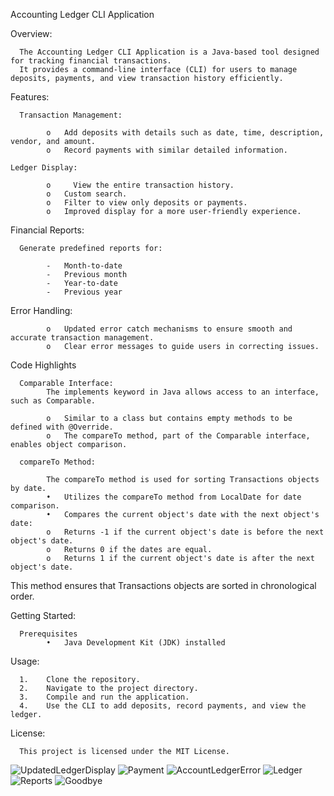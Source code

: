 Accounting Ledger CLI Application

Overview:

      The Accounting Ledger CLI Application is a Java-based tool designed for tracking financial transactions. 
      It provides a command-line interface (CLI) for users to manage deposits, payments, and view transaction history efficiently.

Features:

      Transaction Management:
      
            o	Add deposits with details such as date, time, description, vendor, and amount.
            o	Record payments with similar detailed information.
            
	Ledger Display:
 
            o     View the entire transaction history.
            o	Custom search.
            o	Filter to view only deposits or payments.
            o	Improved display for a more user-friendly experience.

Financial Reports:

      Generate predefined reports for:
      
            -	Month-to-date
            -	Previous month
            -	Year-to-date
            -	Previous year

Error Handling:

            o	Updated error catch mechanisms to ensure smooth and accurate transaction management.
            o	Clear error messages to guide users in correcting issues.

Code Highlights

      Comparable Interface:
            The implements keyword in Java allows access to an interface, such as Comparable.
      
            o	Similar to a class but contains empty methods to be defined with @Override.
            o	The compareTo method, part of the Comparable interface, enables object comparison.
            
      compareTo Method:
      
            The compareTo method is used for sorting Transactions objects by date.
            •	Utilizes the compareTo method from LocalDate for date comparison.
            •	Compares the current object's date with the next object's date:
            o	Returns -1 if the current object's date is before the next object's date.
            o	Returns 0 if the dates are equal.
            o	Returns 1 if the current object's date is after the next object's date.
This method ensures that Transactions objects are sorted in chronological order.

Getting Started:

      Prerequisites
            •	Java Development Kit (JDK) installed

Usage:

      1.	Clone the repository.
      2.	Navigate to the project directory.
      3.	Compile and run the application.
      4.	Use the CLI to add deposits, record payments, and view the ledger.

License:

      This project is licensed under the MIT License.

![UpdatedLedgerDisplay](src/main/resources/UpdatedLedgerDisplay.PNG)
![Payment](src/main/resources/Payment.PNG)
![AccountLedgerError](src/main/resources/AccountLedgerError.PNG)
![Ledger](src/main/resources/Ledger.PNG)
![Reports](src/main/resources/Reports.PNG)
![Goodbye](src/main/resources/Goodbye.PNG)


